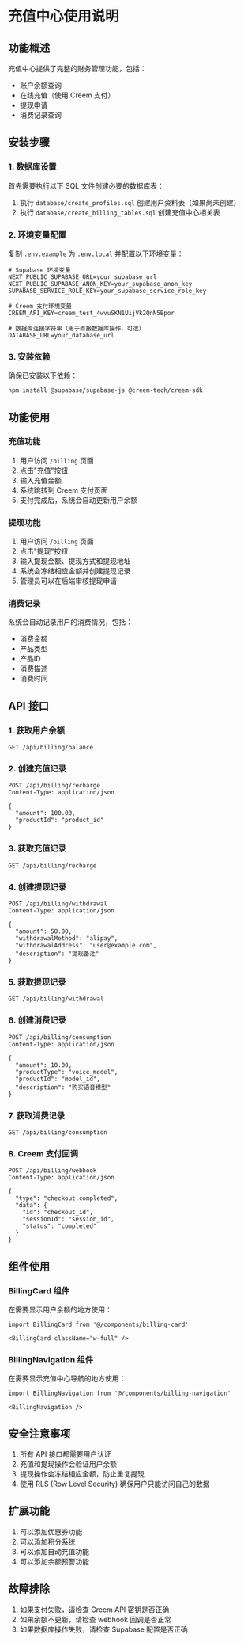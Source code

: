 # 充值中心使用说明

## 功能概述

充值中心提供了完整的财务管理功能，包括：
- 账户余额查询
- 在线充值（使用 Creem 支付）
- 提现申请
- 消费记录查询

## 安装步骤

### 1. 数据库设置

首先需要执行以下 SQL 文件创建必要的数据库表：

1. 执行 `database/create_profiles.sql` 创建用户资料表（如果尚未创建）
2. 执行 `database/create_billing_tables.sql` 创建充值中心相关表

### 2. 环境变量配置

复制 `.env.example` 为 `.env.local` 并配置以下环境变量：

```env
# Supabase 环境变量
NEXT_PUBLIC_SUPABASE_URL=your_supabase_url
NEXT_PUBLIC_SUPABASE_ANON_KEY=your_supabase_anon_key
SUPABASE_SERVICE_ROLE_KEY=your_supabase_service_role_key

# Creem 支付环境变量
CREEM_API_KEY=creem_test_4wvuSKN1UijVk2QnN5Bpor

# 数据库连接字符串（用于直接数据库操作，可选）
DATABASE_URL=your_database_url
```

### 3. 安装依赖

确保已安装以下依赖：

```bash
npm install @supabase/supabase-js @creem-tech/creem-sdk
```

## 功能使用

### 充值功能

1. 用户访问 `/billing` 页面
2. 点击"充值"按钮
3. 输入充值金额
4. 系统跳转到 Creem 支付页面
5. 支付完成后，系统会自动更新用户余额

### 提现功能

1. 用户访问 `/billing` 页面
2. 点击"提现"按钮
3. 输入提现金额、提现方式和提现地址
4. 系统会冻结相应金额并创建提现记录
5. 管理员可以在后端审核提现申请

### 消费记录

系统会自动记录用户的消费情况，包括：
- 消费金额
- 产品类型
- 产品ID
- 消费描述
- 消费时间

## API 接口

### 1. 获取用户余额

```
GET /api/billing/balance
```

### 2. 创建充值记录

```
POST /api/billing/recharge
Content-Type: application/json

{
  "amount": 100.00,
  "productId": "product_id"
}
```

### 3. 获取充值记录

```
GET /api/billing/recharge
```

### 4. 创建提现记录

```
POST /api/billing/withdrawal
Content-Type: application/json

{
  "amount": 50.00,
  "withdrawalMethod": "alipay",
  "withdrawalAddress": "user@example.com",
  "description": "提现备注"
}
```

### 5. 获取提现记录

```
GET /api/billing/withdrawal
```

### 6. 创建消费记录

```
POST /api/billing/consumption
Content-Type: application/json

{
  "amount": 10.00,
  "productType": "voice_model",
  "productId": "model_id",
  "description": "购买语音模型"
}
```

### 7. 获取消费记录

```
GET /api/billing/consumption
```

### 8. Creem 支付回调

```
POST /api/billing/webhook
Content-Type: application/json

{
  "type": "checkout.completed",
  "data": {
    "id": "checkout_id",
    "sessionId": "session_id",
    "status": "completed"
  }
}
```

## 组件使用

### BillingCard 组件

在需要显示用户余额的地方使用：

```tsx
import BillingCard from '@/components/billing-card'

<BillingCard className="w-full" />
```

### BillingNavigation 组件

在需要显示充值中心导航的地方使用：

```tsx
import BillingNavigation from '@/components/billing-navigation'

<BillingNavigation />
```

## 安全注意事项

1. 所有 API 接口都需要用户认证
2. 充值和提现操作会验证用户余额
3. 提现操作会冻结相应金额，防止重复提现
4. 使用 RLS (Row Level Security) 确保用户只能访问自己的数据

## 扩展功能

1. 可以添加优惠券功能
2. 可以添加积分系统
3. 可以添加自动充值功能
4. 可以添加余额预警功能

## 故障排除

1. 如果支付失败，请检查 Creem API 密钥是否正确
2. 如果余额不更新，请检查 webhook 回调是否正常
3. 如果数据库操作失败，请检查 Supabase 配置是否正确